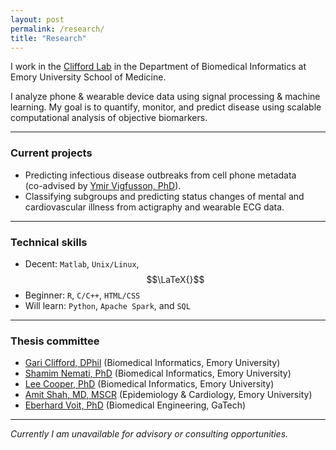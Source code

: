 ```yaml
---
layout: post
permalink: /research/
title: "Research"
---
```


<script src="http://cdn.mathjax.org/mathjax/latest/MathJax.js?config=TeX-AMS-MML_HTMLorMML" type="text/javascript"></script>

I work in the [Clifford Lab](http://gdclifford.info) in the Department of Biomedical Informatics at Emory University School of Medicine.

I analyze phone & wearable device data using signal processing & machine learning. My goal is to quantify, monitor, and predict disease using scalable computational analysis of objective biomarkers.

---

### Current projects

+ Predicting infectious disease outbreaks from cell phone metadata<br>(co-advised by [Ymir Vigfusson, PhD](http://www.ymsir.com)).
+ Classifying subgroups and predicting status changes of mental and cardiovascular illness from actigraphy and wearable ECG data.

---

### Technical skills

* Decent: `Matlab`, `Unix/Linux`, $$\LaTeX{}$$
* Beginner: `R`, `C/C++`, `HTML/CSS`
* Will learn: `Python`, `Apache Spark`, and `SQL`

---

### Thesis committee

* [Gari Clifford, DPhil](http://gdclifford.info/people/gari) (Biomedical Informatics, Emory University)
* [Shamim Nemati, PhD](http://scholar.harvard.edu/shamim/home) (Biomedical Informatics, Emory University)
* [Lee Cooper, PhD](http://cooperlab.net/people.html) (Biomedical Informatics, Emory University)
* [Amit Shah, MD, MSCR](http://sph.emory.edu/faculty/profile/#!AJSHAH3) (Epidemiology & Cardiology, Emory University)
* [Eberhard Voit, PhD](https://bme.gatech.edu/bme/faculty/Eberhard-Voi://bme.gatech.edu/bme/faculty/Eberhard-Voit) (Biomedical Engineering, GaTech)

---

*Currently I am unavailable for advisory or consulting opportunities.*
